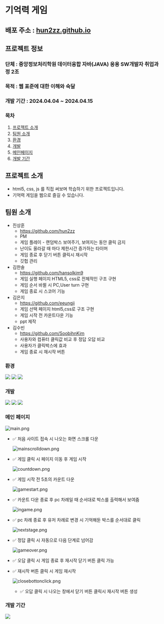 # 기억력 게임

## 배포 주소 : [hun2zz.github.io](https://hun2zz.github.io)

## 프로젝트 정보

### 단체 : 중앙정보처리학원 데이터융합 자바(JAVA) 응용 SW개발자 취업과정 2조

### 목적 : 웹 표준에 대한 이해와 숙달

### 개발 기간 : 2024.04.04 ~ 2024.04.15

### 목차

1. [프로젝트 소개](#프로젝트-소개)
2. [팀원 소개](#팀원-소개)
3. [환경](#환경)
4. [개발](#개발)
5. [메인페이지](#메인-페이지)
6. [개발 기간](#개발-기간)

## 프로젝트 소개

- html5, css, js 를 직접 써보며 학습하기 위한 프로젝트입니다.
- 기억력 게임을 웹으로 즐길 수 있습니다.

## 팀원 소개

- 진상훈
  - https://github.com/hun2zz
  - PM
  - 게임 플레이 - 랜덤박스 보여주기, 보여지는 동안 클릭 금지
  - 난이도 올라갈 때 마다 제한시간 증가하는 타이머
  - 게임 종료 후 닫기 버튼 클릭시 재시작
  - 깃헙 관리
- 김한솔
  - https://github.com/hansolkim9
  - 게임 실행 페이지 HTML5, css로 전체적인 구조 구현
  - 게임 순서 바뀔 시 PC,User turn 구현
  - 게임 종료 시 스코어 기능
- 김은지
  - https://github.com/eeungji
  - 게임 선택 페이지 html5,css로 구조 구현
  - 게임 시작 전 카운트다운 기능
  - ppt 제작
- 김수빈
  - https://github.com/SoobihnKim
  - 사용자와 컴퓨터 클릭값 비교 후 정답 오답 비교
  - 사용자가 클릭박스에 효과
  - 게임 종료 시 재시작 버튼

### 환경

<div>
<img src="https://img.shields.io/badge/visual studio code-007ACC?style=for-the-badge&logo=visualstudiocode&logoColor=white">
<img src="https://img.shields.io/badge/git-F05032?style=for-the-badge&logo=git&logoColor=white">
<img src="https://img.shields.io/badge/github-181717?style=for-the-badge&logo=github&logoColor=white">
</div>

### 개발

<div>
<img src="https://img.shields.io/badge/html5-E34F26?style=for-the-badge&logo=html5&logoColor=white">
<img src="https://img.shields.io/badge/css3-1572B6?style=for-the-badge&logo=css3&logoColor=white">
<img src="https://img.shields.io/badge/javascript-F7DF1E?style=for-the-badge&logo=javascript&logoColor=white">
</div>

### 메인 페이지

![main.png](./css/img/readme1.png)

- ✅ 처음 사이트 접속 시 나오는 화면 스크롤 다운

  ![mainscrolldown.png](./css/img/raedmescrolldown.png)

- ✅ 게임 클릭 시 페이지 이동 후 게임 시작

  ![countdown.png](./css/img/readmestart.png)

- ✅ 게임 시작 전 5초의 카운트 다운

  ![gamestart.png](./css/img/readmepcturn.png)

- ✅ 카운트 다운 종료 후 pc 차례일 때 순서대로 박스를 출력해서 보여줌

  ![ingame.png](./css/img/readmeuserturn.png)

- ✅ pc 차례 종료 후 유저 차례로 변경 시 기억해둔 박스를 순서대로 클릭

  ![nextstage.png](./css/img/readmenextstage.png)

- ✅ 정답 클릭 시 자동으로 다음 단계로 넘어감

  ![gameover.png](./css/img/readmerestart1.png)

- ✅ 오답 클릭 시 게임 종료 후 재시작 닫기 버튼 클릭 가능
- ✅ 재시작 버튼 클릭 시 게임 재시작

  ![closebottonclick.png](./css/img/readmeclosebutton.png)

  - ✅ 오답 클릭 시 나오는 창에서 닫기 버튼 클릭시 재시작 버튼 생성

### 개발 기간

<div>
<img src="./css/img/readmeproject.png">

</div>
